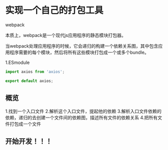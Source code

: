 # 实现一个自己的打包工具

webpack

本质上，webpack是一个现代js应用程序的静态模块打包器。

当webpack处理应用程序的时候，它会递归的构建一个依赖关系图，其中包含应用程序需要的每个模块，然后将所有这些模块打包成一个或多个bundle。

1.ESmodule
```js
import axios from 'axios';

export default axios;
```

## 概览
1.找到一个入口文件
2.解析这个入口文件，提起他的依赖
3.解析入口文件依赖的依赖，递归的去创建一个文件间的依赖图，描述所有文件的依赖关系
4.把所有文件打包成一个文件

## 开始开发！！！
